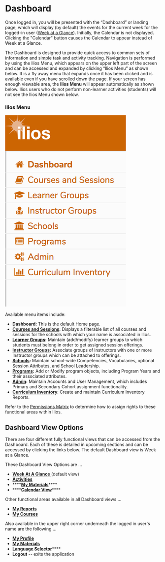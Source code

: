# Dashboard

Once logged in, you will be presented with the “Dashboard” or landing page, which will display \(by default\) the events for the current week for the logged-in user \([Week at a Glance](https://iliosproject.gitbook.io/ilios-user-guide/dashboard/week-at-a-glance)\). Initially, the Calendar is not displayed. Clicking the "Calendar" button causes the Calendar to appear instead of Week at a Glance. 

The Dashboard is designed to provide quick access to common sets of information and simple task and activity tracking. Navigation is performed by using the Ilios Menu, which appears on the upper left part of the screen and can be accessed and expanded by clicking “Ilios Menu” as shown below. It is a fly away menu that expands once it has been clicked and is available even if you have scrolled down the page. If your screen has enough viewable area, the **Ilios Menu** will appear automatically as shown below. Ilios users who do not perform non-learner activities \(students\) will not see the Ilios Menu shown below.

### Ilios Menu

![](../.gitbook/assets/ilios_menu.png)

Available menu items include:

* **Dashboard:** This is the default Home page.
* [**Courses and Sessions**](https://iliosproject.gitbook.io/ilios-user-guide/courses-and-sessions)**:** Displays a filterable list of all courses and sessions for the schools with which your name is associated in Ilios.
* [**Learner Groups**](https://iliosproject.gitbook.io/ilios-user-guide/learner-groups)**:** Maintain \(add/modify\) learner groups to which students must belong in order to get assigned session offerings.
* [**Instructor Groups**](https://iliosproject.gitbook.io/ilios-user-guide/instructor-groups)**:** Associate groups of Instructors with one or more Instructor groups which can be attached to offerings.
* [**Schools**](https://iliosproject.gitbook.io/ilios-user-guide/schools)**:** Maintain school-wide Competencies, Vocabularies, optional Session Attributes, and School Leadership.
* [**Programs**](https://iliosproject.gitbook.io/ilios-user-guide/programs)**:** Add or Modify program objects, including Program Years and their associated attributes.
* [**Admin**](https://iliosproject.gitbook.io/ilios-user-guide/admin)**:** Maintain Accounts and User Management, which includes Primary and Secondary Cohort assignment functionality.
* [**Curriculum Inventory**](https://iliosproject.gitbook.io/ilios-user-guide/curriculum-inventory): Create and maintain Curriculum Inventory Reports.

Refer to the [Permissions Matrix](https://docs.google.com/spreadsheets/d/1FbR53C2clvNoWZHMElQRfuJ4jHbZtr5pFl11et0zszY/edit?ts=5ad90141#gid=0) to determine how to assign rights to these functional areas within Ilios.

## Dashboard View Options

There are four different fully functional views that can be accessed from the Dashboard. Each of these is detailed in upcoming sections and can be accessed by clicking the links below. The default Dashboard view is Week at a Glance.

These Dashboard View Options are ...

* [**Week At A Glance** ](https://iliosproject.gitbook.io/ilios-user-guide/dashboard/week-at-a-glance)\(default view\)
* [**Activities**](https://iliosproject.gitbook.io/ilios-user-guide/dashboard/activities-view)
* \*\*\*\*[**My Materials**](https://iliosproject.gitbook.io/ilios-user-guide/dashboard/my-materials)\*\*\*\*
* \*\*\*\*[**Calendar View**](https://iliosproject.gitbook.io/ilios-user-guide/dashboard/calendar-view)\*\*\*\*

Other functional areas available in all Dashboard views ...

* [**My Reports**](https://iliosproject.gitbook.io/ilios-user-guide/dashboard/my-reports)
* [**My Courses**](https://iliosproject.gitbook.io/ilios-user-guide/dashboard/my-courses)

Also available in the upper right corner underneath the logged in user's name are the following ...

* [**My Profile**](https://iliosproject.gitbook.io/ilios-user-guide/dashboard/my-profile)
* [**My Materials**](https://iliosproject.gitbook.io/ilios-user-guide/dashboard/my-materials)
* [**Language Selector**](https://iliosproject.gitbook.io/ilios-user-guide/dashboard/language-selector)\*\*\*\*
* **Logout** -- exits the application 

